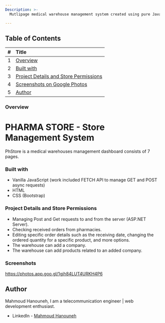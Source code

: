 ```yaml
---
Description: >-
  Mutlipage medical warehouse management system created using pure Javascript (Vanilla JS). 

---
```


## Table of Contents

| \# | Title |
| :--- | :--- |
| 1 | [Overview](#overview) |
| 2 | [Built with](#built-with) |
| 3 | [Project Details and Store Permissions](#project-details-and-store-permissions) |
| 4 | [Screenshots on Google Photos](#screenshots) |
| 5 | [Author](#author) |
  
### Overview
# PHARMA STORE - Store Management System

 PhStore is a medical warehouses management dashboard consists of 7 pages.

### Built with

- Vanilla JavaScript (work included FETCH API to manage GET and POST async requests)
- HTML
- CSS (Bootstrap)

### Project Details and Store Permissions
- Managing Post and Get requests to and from the server (ASP.NET Server).
- Checking received orders from pharmacies.
- Editing specific order details such as the receiving date, changing the ordered quantity for a specific product, and more options.
- The warehouse can add a company.
- The warehouse can add products related to an added company.

### Screenshots
https://photos.app.goo.gl/1gjh84LUT4URKH4P6

## Author

Mahmoud Hanouneh, I am a telecommunication engineer | web development enthusiast.

- LinkedIn - [Mahmoud Hanouneh](https://www.linkedin.com/in/mahmoud-hanouneh/)
